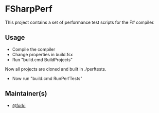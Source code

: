 # FSharpPerf

This project contains a set of performance test scripts for the F# compiler.

## Usage

* Compile the compiler
* Change properties in build.fsx
* Run "build.cmd BuildProjects"

Now all projects are cloned and built in ./perftests.

* Now run "build.cmd RunPerfTests"

## Maintainer(s)

- [@forki](https://github.com/forki)
